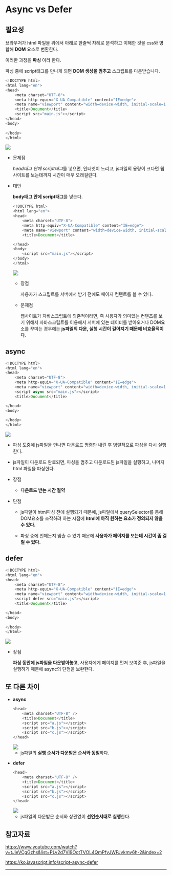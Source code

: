 # **Async vs Defer**

## **필요성**

브라우저가 html 파일을 위에서 아래로 한줄씩 차례로 분석하고 이해한 것을 css와 병합해 **DOM** 요소로 변환한다.

이러한 과정을 **파싱** 이라 한다.

파싱 중에 script태그를 만나게 되면 **DOM 생성을 멈추고** 스크립트를 다운받습니다.

```js
<!DOCTYPE html>
<html lang="en">
<head>
    <meta charset="UTF-8">
    <meta http-equiv="X-UA-Compatible" content="IE=edge">
    <meta name="viewport" content="width=device-width, initial-scale=1.0">
    <title>Document</title>
    <script src="main.js"></script>
</head>
<body>
    
</body>
</html>
```
<img src="https://ifh.cc/g/GjgkMG.jpg">


- 문제점
    
    *head태그 안에 script태그*를 넣으면,
    인터넷이 느리고, js파일의 용량이 크다면 웹 사이트를 보는데까지 시간이 매우 오래걸린다.

- 대안
    
    **body태그 안에 script태그**를 넣는다.

    ```js
    <!DOCTYPE html>
    <html lang="en">
    <head>
        <meta charset="UTF-8">
        <meta http-equiv="X-UA-Compatible" content="IE=edge">
        <meta name="viewport" content="width=device-width, initial-scale=1.0">
        <title>Document</title>

    </head>
    <body>
        <script src="main.js"></script>
    </body>
    </html>
    ```

    <img src="https://ifh.cc/g/b7X7K5.jpg">

    - 장점

        사용자가 스크립트를 서버에서 받기 전에도 페이지 컨텐트를 볼 수 있다.

    - 문제점

        웹사이트가 자바스크립트에 의존적이라면, 즉 사용자가 의미있는 컨텐츠를 보기 위해서 자바스크립트를 이용해서 서버에 있는 데이터를 받아오거나 DOM요소를 꾸미는 경우에는 **js파일의 다운, 실행 시간이 길어지기 때문에 비효율적이다**.




## **async**

```js
<!DOCTYPE html>
<html lang="en">
<head>
    <meta charset="UTF-8">
    <meta http-equiv="X-UA-Compatible" content="IE=edge">
    <meta name="viewport" content="width=device-width, initial-scale=1.0">
    <script async src="main.js"></script>
    <title>Document</title>

</head>
<body>
   
</body>
</html>
```
<img src="https://ifh.cc/g/FRdAvz.jpg">

- 파싱 도중에 js파일을 만나면 다운로드 명령만 내린 후 병렬적으로 파싱을 다시 실행한다.
- js파일이 다운로드 완료되면, 파싱을 멈추고 다운로드된 js파일을 실행하고, 나머지 html 파일을 파싱한다.

- 장점

    - **다운로드 받는 시간 절약**

- 단점

    - js파일이 html파싱 전에 실행되기 때문에, js파일에서 querySelector를 통해 DOM요소를 조작하려 하는 시점에 **html에 아직 원하는 요소가 정의되지 않을 수 있다.**

    - 파싱 중에 언제든지 멈출 수 있기 때문에 **사용자가 페이지를 보는데 시간이 좀 걸릴 수 있다.**




## **defer**


```js
<!DOCTYPE html>
<html lang="en">
<head>
    <meta charset="UTF-8">
    <meta http-equiv="X-UA-Compatible" content="IE=edge">
    <meta name="viewport" content="width=device-width, initial-scale=1.0">
    <script defer src="main.js"></script>
    <title>Document</title>

</head>
<body>
   
</body>
</html>
```
<img src="https://ifh.cc/g/qJbJan.jpg">


- 장점

    **파싱 동안에 js파일을 다운받아놓고**, 사용자에게 페이지를 먼저 보여준 후, js파일을 실행하기 때문에 async의 단점을 보완한다.

## 또 다른 차이

- **async**

    ```js
    <head>
        <meta charset="UTF-8" />
        <title>Document</title>
        <script src="a.js"></script>
        <script src="b.js"></script>
        <script src="c.js"></script>
    </head>
    ```

    <img src="https://ifh.cc/g/ry5FkB.jpg">

    - js파일의 **실행 순서가 다운받은 순서와 동일**하다.

- **defer**

    ```js
    <head>
        <meta charset="UTF-8" />
        <title>Document</title>
        <script src="a.js"></script>
        <script src="b.js"></script>
        <script src="c.js"></script>
    </head>
    ```

    <img src="https://ifh.cc/g/5qwK5h.jpg">

    - js파일의 다운받은 순서와 상관없이 **선언순서대로 실행**한다.  




## 참고자료

https://www.youtube.com/watch?v=tJieVCgGzhs&list=PLv2d7VI9OotTVOL4QmPfvJWPJvkmv6h-2&index=2

https://ko.javascript.info/script-async-defer

--------------------------------------------